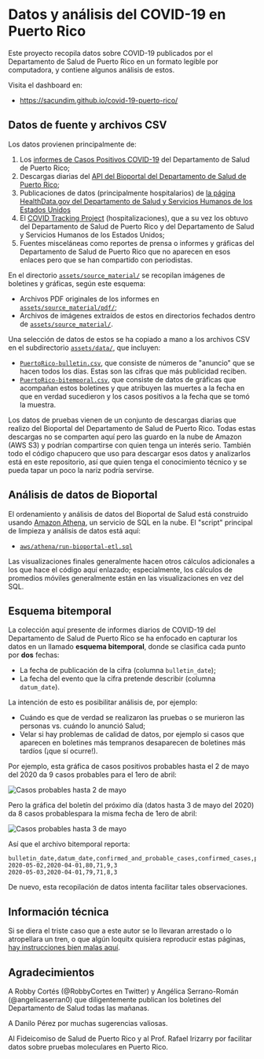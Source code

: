 # Datos y análisis del COVID-19 en Puerto Rico

Este proyecto recopila datos sobre COVID-19 publicados por el 
Departamento de Salud de Puerto Rico en un formato legible por
computadora, y contiene algunos análisis de estos.

Visita el dashboard en:

* https://sacundim.github.io/covid-19-puerto-rico/


## Datos de fuente y archivos CSV

Los datos provienen principalmente de:
 
1. Los [informes de Casos Positivos COVID-19](http://www.salud.gov.pr/Estadisticas-Registros-y-Publicaciones/Pages/COVID-19.aspx)
   del Departamento de Salud de Puerto Rico;
2. Descargas diarias del [API del Bioportal del Departamento de Salud de Puerto Rico](Bioportal.md);
3. Publicaciones de datos (principalmente hospitalarios) de [la página HealthData.gov del
   Departamento de Salud y Servicios Humanos de los Estados Unidos](https://healthdata.gov/)
4. El [COVID Tracking Project](https://covidtracking.com/) (hospitalizaciones),
   que a su vez los obtuvo del Departamento de Salud de Puerto Rico y del Departamento de 
   Salud y Servicios Humanos de los Estados Unidos;
5. Fuentes misceláneas como reportes de prensa o informes y gráficas del Departamento de 
   Salud de Puerto Rico que no aparecen en esos enlaces pero que se han compartido con 
   periodistas.

En el directorio [`assets/source_material/`](assets/source_material/)
se recopilan imágenes de boletines y gráficas, según este esquema:

* Archivos PDF originales de los informes en 
  [`assets/source_material/pdf/`](assets/source_material/pdf/);
* Archivos de imágenes extraídos de estos en directorios
  fechados dentro de [`assets/source_material/`](assets/source_material/).

Una selección de datos de estos se ha copiado a mano a los archivos CSV 
en el subdirectorio [`assets/data/`](assets/data/), que incluyen:

* [`PuertoRico-bulletin.csv`](assets/data/cases/PuertoRico-bulletin.csv), que
  consiste de números de "anuncio" que se hacen todos los días.
  Estas son las cifras que más publicidad reciben.
* [`PuertoRico-bitemporal.csv`](assets/data/cases/PuertoRico-bitemporal.csv),
  que consiste de datos de gráficas que acompañan estos boletines
  y que atribuyen las muertes a la fecha en que en verdad sucedieron
  y los casos positivos a la fecha que se tomó la muestra.

Los datos de pruebas vienen de un conjunto de descargas diarias que realizo
del Bioportal del Departamento de Salud de Puerto Rico.  Todas estas descargas
no se comparten aquí pero las guardo en la nube de Amazon (AWS S3) y podrían 
compartirse con quien tenga un interés serio.  También todo el código chapucero
que uso para descargar esos datos y analizarlos está en este repositorio, así 
que quien tenga el conocimiento técnico y se pueda tapar un poco la nariz podría
servirse.


## Análisis de datos de Bioportal

El ordenamiento y análisis de datos del Bioportal de Salud está construido 
usando [Amazon Athena](https://aws.amazon.com/athena/), un servicio de SQL 
en la nube. El "script" principal de limpieza y análisis de datos está
aquí:

* [`aws/athena/run-bioportal-etl.sql`](aws/athena/run-bioportal-etl.sql)

Las visualizaciones finales generalmente hacen otros cálculos adicionales 
a los que hace el código aquí enlazado; especialmente, los cálculos de 
promedios móviles generalmente están en las visualizaciones en vez del SQL.


## Esquema bitemporal

La colección aquí presente de informes diarios de COVID-19 del Departamento 
de Salud de Puerto Rico se ha enfocado en capturar los datos en un llamado 
**esquema bitemporal**, donde se clasifica cada punto por **dos** fechas:

* La fecha de publicación de la cifra (columna `bulletin_date`);
* La fecha del evento que la cifra pretende describir (columna
  `datum_date`).

La intención de esto es posibilitar análisis de, por ejemplo:
 
* Cuándo es que de verdad se realizaron las pruebas o se murieron
  las personas vs. cuándo lo anunció Salud;
* Velar si hay problemas de calidad de datos, por ejemplo si 
  casos que aparecen en boletines más tempranos desaparecen
  de boletines más tardíos (¡que sí ocurre!).

Por ejemplo, esta gráfica de casos positivos probables hasta el 
2 de mayo del 2020 da 9 casos probables para el 1ero de abril:

![Casos probables hasta 2 de mayo](assets/source_material/2020-05/2020-05-02/2020-05-02_probable.png)

Pero la gráfica del boletín del próximo día (datos hasta 3 de mayo 
del 2020) da 8 casos probablespara la misma fecha de 1ero de abril:

![Casos probables hasta 3 de mayo](assets/source_material/2020-05/2020-05-03/2020-05-03_probable.jpeg)

Así que el archivo bitemporal reporta:

    bulletin_date,datum_date,confirmed_and_probable_cases,confirmed_cases,probable_cases,deaths
    2020-05-02,2020-04-01,80,71,9,3
    2020-05-03,2020-04-01,79,71,8,3

De nuevo, esta recopilación de datos intenta facilitar tales
observaciones.


## Información técnica

Si se diera el triste caso que a este autor se lo llevaran arrestado
o lo atropellara un tren, o que algún loquitx quisiera reproducir estas 
páginas, [hay instrucciones bien malas aquí](INSTRUCCIONES.md).


## Agradecimientos

A Robby Cortés (@RobbyCortes en Twitter) y Angélica Serrano-Román
(@angelicaserran0) que diligentemente publican los boletines del
Departamento de Salud todas las mañanas.

A Danilo Pérez por muchas sugerencias valiosas.

Al Fideicomiso de Salud de Puerto Rico y al Prof. Rafael Irizarry
por facilitar datos sobre pruebas moleculares en Puerto Rico.